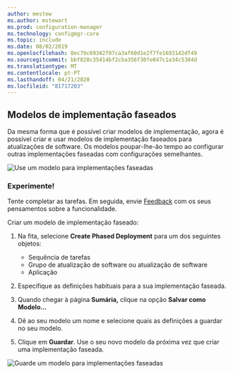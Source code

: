 ```yaml
---
author: mestew
ms.author: mstewart
ms.prod: configuration-manager
ms.technology: configmgr-core
ms.topic: include
ms.date: 08/02/2019
ms.openlocfilehash: 8ec79c69342f07ca3af60d1e2f7fe1693142df49
ms.sourcegitcommit: bbf820c35414bf2cba356f30fe047c1a34c5384d
ms.translationtype: MT
ms.contentlocale: pt-PT
ms.lasthandoff: 04/21/2020
ms.locfileid: "81717203"
---
```

## <a name="phased-deployment-templates"></a>Modelos de implementação faseados
<!--4961086-->
Da mesma forma que é possível criar modelos de implementação, agora é possível criar e usar modelos de implementação faseados para atualizações de software. Os modelos poupar-lhe-ão tempo ao configurar outras implementações faseadas com configurações semelhantes.

![Use um modelo para implementações faseadas](../../media/4961086-phased-deployment-use-template.png)

### <a name="try-it-out"></a>Experimente!

Tente completar as tarefas. Em seguida, envie [Feedback](../../../../understand/find-help.md#product-feedback) com os seus pensamentos sobre a funcionalidade.

Criar um modelo de implementação faseado:

1. Na fita, selecione **Create Phased Deployment** para um dos seguintes objetos:

   - Sequência de tarefas
   - Grupo de atualização de software ou atualização de software
   - Aplicação

1. Especifique as definições habituais para a sua implementação faseada.
1. Quando chegar à página **Sumária,** clique na opção **Salvar como Modelo...**
1. Dê ao seu modelo um nome e selecione quais as definições a guardar no seu modelo.
1. Clique em **Guardar**. Use o seu novo modelo da próxima vez que criar uma implementação faseada.

![Guarde um modelo para implementações faseadas](../../media/4961086-phased-deployment-save-template.png)